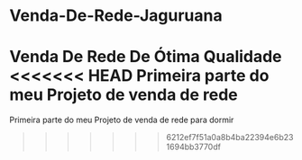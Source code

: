 # Venda-De-Rede-Jaguruana
 Venda De Rede De Ótima Qualidade
<<<<<<< HEAD
Primeira parte do meu Projeto de venda de rede
=======
Primeira parte do meu Projeto de venda de rede para dormir
>>>>>>> 6212ef7f51a0a8b4ba22394e6b231694bb3770df
